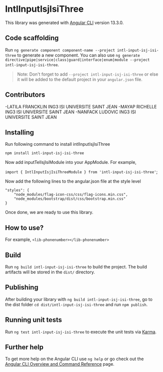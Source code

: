 # IntlInputIsjIsiThree

This library was generated with [Angular CLI](https://github.com/angular/angular-cli) version 13.3.0.

## Code scaffolding

Run `ng generate component component-name --project intl-input-isj-isi-three` to generate a new component. You can also use `ng generate directive|pipe|service|class|guard|interface|enum|module --project intl-input-isj-isi-three`.
> Note: Don't forget to add `--project intl-input-isj-isi-three` or else it will be added to the default project in your `angular.json` file. 

## Contributors
-LATILA FRANCKLIN ING3 ISI UNIVERSITE SAINT JEAN
-MAYAP RICHELLE ING3 ISI UNIVERSITE SAINT JEAN 
-NANFACK LUDOVIC ING3 ISI UNIVERSITE SAINT JEAN

## Installing
Run following command to install intlInputIsjIsiThree

`npm install intl-input-isj-isi-three`

Now add inputTelIsjIsiModule into your AppModule. For example,

`import { IntlInputIsjIsiThreeModule } from 'intl-input-isj-isi-three'`;

Now add the following lines to the angular.json file at the style level

    "styles": {
        "node_modules/flag-icon-css/css/flag-icons.min.css",
        "node_modules/bootstrap/dist/css/bootstrap.min.css"
    }
Once done, we are ready to use this library.

## How to use?

For example,
`<lib-phonenumber></lib-phonenumber>`

## Build

Run `ng build intl-input-isj-isi-three` to build the project. The build artifacts will be stored in the `dist/` directory.

## Publishing

After building your library with `ng build intl-input-isj-isi-three`, go to the dist folder `cd dist/intl-input-isj-isi-three` and run `npm publish`.

## Running unit tests

Run `ng test intl-input-isj-isi-three` to execute the unit tests via [Karma](https://karma-runner.github.io).

## Further help

To get more help on the Angular CLI use `ng help` or go check out the [Angular CLI Overview and Command Reference](https://angular.io/cli) page.


